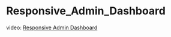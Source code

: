 # Responsive_Admin_Dashboard
video: [Responsive Admin Dashboard](https://www.youtube.com/watch?v=FaBY9yAUtdg&t=2677s)
